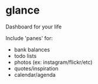 # glance
Dashboard for your life

Include 'panes' for:
- bank balances
- todo lists
- photos (ex: instagram/flickr/etc)
- quotes/inspiration
- calendar/agenda
